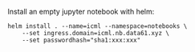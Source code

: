 
Install an empty jupyter notebook with helm:

    helm install . --name=icml --namespace=notebooks \
        --set ingress.domain=icml.nb.data61.xyz \
        --set passwordhash="sha1:xxx:xxx"
    
    
    
